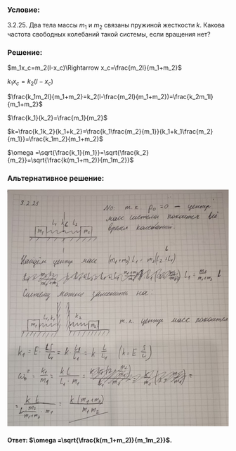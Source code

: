 ###  Условие:

$3.2.25.$ Два тела массы $m_1$ и $m_2$ связаны пружиной жесткости $k$. Какова частота свободных колебаний такой системы, если вращения нет?

###  Решение:

$m_1x_c=m_2(l-x_c)\Rightarrow x_c=\frac{m_2l}{m_1+m_2}$

$k_1x_c=k_2(l-x_c)$

$\frac{k_1m_2l}{m_1+m_2}=k_2(l-\frac{m_2l}{m_1+m_2})=\frac{k_2m_1l}{m_1+m_2}$

$\frac{k_1}{k_2}=\frac{m_1}{m_2}$

$k=\frac{k_1k_2}{k_1+k_2}=\frac{k_1\frac{m_2}{m_1}}{k_1+k_1\frac{m_2}{m_1}}=\frac{k_1m_2}{m_1+m_2}$

$\omega =\sqrt{\frac{k_1}{m_1}}=\sqrt{\frac{k_2}{m_2}}=\sqrt{\frac{k(m_1+m_2)}{m_1m_2}}$

###  Альтернативное решение:

![|893x953, 67%](../../img/3.2.25/01.jpg)

#### Ответ: $\omega =\sqrt{\frac{k(m_1+m_2)}{m_1m_2}}$.